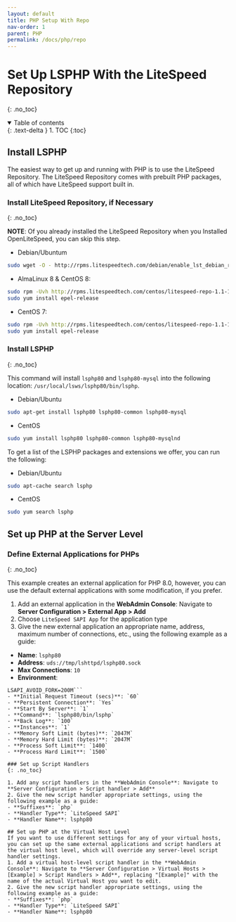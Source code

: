 ```yaml
---
layout: default
title: PHP Setup With Repo
nav-order: 1
parent: PHP
permalink: /docs/php/repo
---
```


# Set Up LSPHP With the LiteSpeed Repository
{: .no_toc}

<details open markdown="block">
  <summary>
    Table of contents
  </summary>
  {: .text-delta }
1. TOC
{:toc}

</details>

## Install LSPHP

The easiest way to get up and running with PHP is to use the LiteSpeed Repository. The LiteSpeed Repository comes with prebuilt PHP packages, all of which have LiteSpeed support built in.

### Install LiteSpeed Repository, if Necessary
{: .no_toc}

**NOTE**: Of you already installed the LiteSpeed Repository when you Installed OpenLiteSpeed, you can skip this step.

- Debian/Ubuntum
```bash
sudo wget -O - http://rpms.litespeedtech.com/debian/enable_lst_debian_repo.sh | sudo bash
```
- AlmaLinux 8 & CentOS 8:
```bash
sudo rpm -Uvh http://rpms.litespeedtech.com/centos/litespeed-repo-1.1-1.el8.noarch.rpm
sudo yum install epel-release
```
- CentOS 7:
```bash
sudo rpm -Uvh http://rpms.litespeedtech.com/centos/litespeed-repo-1.1-1.el7.noarch.rpm
sudo yum install epel-release
```

### Install LSPHP
{: .no_toc}

This command will install `lsphp80` and `lsphp80-mysql` into the following location: `/usr/local/lsws/lsphp80/bin/lsphp`.

- Debian/Ubuntu
```bash
sudo apt-get install lsphp80 lsphp80-common lsphp80-mysql
```
- CentOS
```bash
sudo yum install lsphp80 lsphp80-common lsphp80-mysqlnd
```

To get a list of the LSPHP packages and extensions we offer, you can run the following:

- Debian/Ubuntu
```bash
sudo apt-cache search lsphp
```
- CentOS
```bash
sudo yum search lsphp
```

## Set up PHP at the Server Level

### Define External Applications for PHPs
{: .no_toc}

This example creates an external application for PHP 8.0, however, you can use the default external applications with some modification, if you prefer. 

1. Add an external application in the **WebAdmin Console**: Navigate to **Server Configuration > External App > Add**
2. Choose `LiteSpeed SAPI App` for the application type
3. Give the new external application an appropriate name, address, maximum number of connections, etc., using the following example as a guide:
  - **Name**: `lsphp80`
  - **Address**: `uds://tmp/lshttpd/lsphp80.sock`
  - **Max Connections**: `10`
  - **Environment**: 
  ```PHP_LSAPI_CHILDREN=10
LSAPI_AVOID_FORK=200M```
  - **Initial Request Timeout (secs)**: `60`
  - **Persistent Connection**: `Yes`
  - **Start By Server**: `1` 
  - **Command**: `lsphp80/bin/lsphp`
  - **Back Log**: `100`
  - **Instances**: `1`
  - **Memory Soft Limit (bytes)**: `2047M`
  - **Memory Hard Limit (bytes)**: `2047M`
  - **Process Soft Limit**: `1400`
  - **Process Hard Limit**: `1500`

### Set up Script Handlers 
{: .no_toc}

1. Add any script handlers in the **WebAdmin Console**: Navigate to **Server Configuration > Script handler > Add**
2. Give the new script handler appropriate settings, using the following example as a guide:
  - **Suffixes**: `php`
  - **Handler Type**: `LiteSpeed SAPI`
  - **Handler Name**: lsphp80

## Set up PHP at the Virtual Host Level 
If you want to use different settings for any of your virtual hosts, you can set up the same external applications and script handlers at the virtual host level, which will override any server-level script handler settings. 
1. Add a virtual host-level script handler in the **WebAdmin Console**: Navigate to **Server Configuration > Virtual Hosts > [Example] > Script Handlers > Add**, replacing "[Example]" with the name of the actual Virtual Host you want to edit.
2. Give the new script handler appropriate settings, using the following example as a guide:
  - **Suffixes**: `php`
  - **Handler Type**: `LiteSpeed SAPI`
  - **Handler Name**: lsphp80
